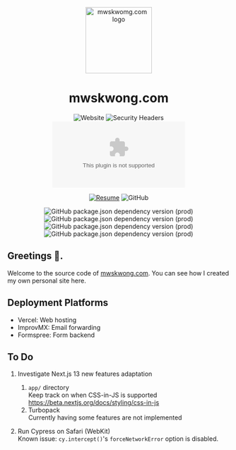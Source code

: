 <p align="center">
  <a href="https://mwskwong.com" rel="noopener" target="_blank">
    <img src="https://mwskwong.com/favicon.svg" alt="mwskwomg.com logo" width="150"/>
  </a>
</p>

<h1 align="center">mwskwong.com</h1>

<div align="center">

  ![Website](https://img.shields.io/website?style=for-the-badge&url=https%3A%2F%2Fmwskwong.com)
  ![Security Headers](https://img.shields.io/security-headers?style=for-the-badge&url=https%3A%2F%2Fmwskwong.com)
  ![Chromium HSTS preload](https://img.shields.io/hsts/preload/mwskwong.com?style=for-the-badge)

  [![Resume](https://img.shields.io/endpoint?url=https://dashboard.cypress.io/badge/simple/bzfyrk&style=for-the-badge&logo=cypress)](https://dashboard.cypress.io/projects/bzfyrk/runs)
  ![GitHub](https://img.shields.io/github/license/mwskwong/resume?style=for-the-badge) 
   
  ![GitHub package.json dependency version (prod)](https://img.shields.io/github/package-json/dependency-version/mwskwong/resume-v2/react?style=for-the-badge)
  ![GitHub package.json dependency version (prod)](https://img.shields.io/github/package-json/dependency-version/mwskwong/resume-v2/next?style=for-the-badge)
  ![GitHub package.json dependency version (prod)](https://img.shields.io/github/package-json/dependency-version/mwskwong/resume-v2/@mui/material?style=for-the-badge)
  ![GitHub package.json dependency version (prod)](https://img.shields.io/github/package-json/dependency-version/mwskwong/resume-v2/react-hook-form?style=for-the-badge)
  

</div>

## Greetings 👋.

Welcome to the source code of [mwskwong.com](https://mwskwong.com). You can see how I created my own personal site here.

## Deployment Platforms

- Vercel: Web hosting
- ImprovMX: Email forwarding
- Formspree: Form backend

## To Do

1. Investigate Next.js 13 new features adaptation
    1. `app/` directory  
        Keep track on when CSS-in-JS is supported https://beta.nextjs.org/docs/styling/css-in-js
    2. Turbopack  
        Currently having some features are not implemented

2. Run Cypress on Safari (WebKit)  
    Known issue: `cy.intercept()`'s `forceNetworkError` option is disabled.
